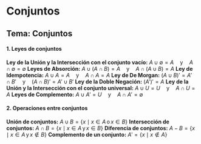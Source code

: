 # Conjuntos

## Tema: Conjuntos
#### 1. Leyes de conjuntos
**Ley de la Unión y la Intersección con el conjunto vacío:**
$A \cup \emptyset = A \quad \text{y} \quad A \cap \emptyset = \emptyset$
**Leyes de Absorción:**
$A \cup (A \cap B) = A \quad \text{y} \quad A \cap (A \cup B) = A$
**Ley de Idempotencia:**
$A \cup A = A \quad \text{y} \quad A \cap A = A$
**Ley de De Morgan:**
$(A \cup B)' = A' \cap B' \quad \text{y} \quad (A \cap B)' = A' \cup B'$
**Ley de la Doble Negación:**
$(A')' = A$
**Ley de la Unión y la Intersección con el conjunto universal:**
$A \cup U = U \quad \text{y} \quad A \cap U = A$
**Leyes de Complemento:**
$A \cup A' = U \quad \text{y} \quad A \cap A' = \emptyset$
#### 2. Operaciones entre conjuntos
**Unión de conjuntos:**
$A \cup B = \{x \mid x \in A \, \text{o} \, x \in B\}$
**Intersección de conjuntos:**
$A \cap B = \{x \mid x \in A \, \text{y} \, x \in B\}$
**Diferencia de conjuntos:**
$A - B = \{x \mid x \in A \, \text{y} \, x \notin B\}$
**Complemento de un conjunto:**
$A' = \{x \mid x \notin A\}$
